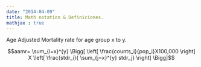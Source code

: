 ```yaml
---
date: "2014-04-09"
title: Math notation & Definiciones.
mathjax : true
---
```

  
  Age Adjusted Mortality rate for age group  x to y. 

$$aamr= \sum_{i=x}^{y} \Bigg[  \left[  \frac{counts_i}{pop_i}X100,000 \right] X \left[ \frac{stdr_i}{ \sum_{j=x}^{y} stdr_j} \right]  \Bigg]$$
  
  
  